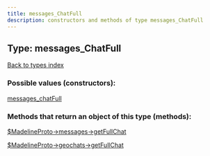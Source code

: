 ```yaml
---
title: messages_ChatFull
description: constructors and methods of type messages_ChatFull
---
```

## Type: messages\_ChatFull  
[Back to types index](index.md)



### Possible values (constructors):

[messages\_chatFull](../constructors/messages_chatFull.md)  



### Methods that return an object of this type (methods):

[$MadelineProto->messages->getFullChat](../methods/messages_getFullChat.md)  

[$MadelineProto->geochats->getFullChat](../methods/geochats_getFullChat.md)  



